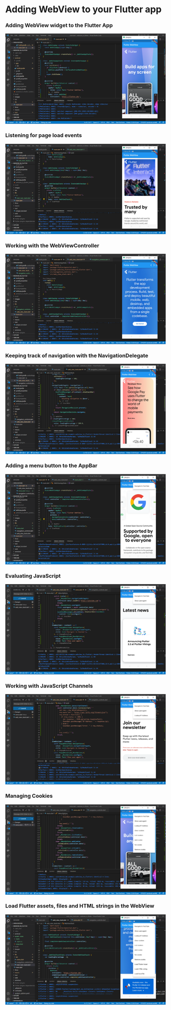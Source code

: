 # Adding WebView to your Flutter app

### Adding WebView widget to the Flutter App
<img src="images/1.png">

### Listening for page load events
<img src="images/2.png">

### Working with the WebViewController
<img src="images/3.png">

### Keeping track of navigation with the NavigationDelegate
<img src="images/4.png">

### Adding a menu button to the AppBar
<img src="images/5.png">

### Evaluating JavaScript
<img src="images/6.png">

### Working with JavaScript Channels
<img src="images/7.png">

### Managing Cookies
<img src="images/8.png">

### Load Flutter assets, files and HTML strings in the WebView
<img src="images/9.png">
